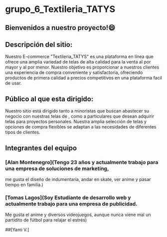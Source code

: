 # grupo_6_Textileria_TATYS

## Bienvenidos a nuestro proyecto!😄

## Descripción del sitio:

Nuestro E-commerce "Textileria_TATYS" es una plataforma en línea que ofrece una amplia variedad de telas de alta calidad para la venta al por mayor y al por menor. Nuestro objetivo es proporcionar a nuestros clientes una experiencia de compra conveniente y satisfactoria, ofreciendo productos de primera calidad a precios competitivos en una plataforma facil de usar.

## Público al que esta dirigido:

Nuestro sitio está dirigido tanto a minoristas que buscan abastecer su negocio con nuestras telas de , como a particulares que desean adquirir telas para proyectos personales. Nuestra amplia selección de telas y opciones de compra flexibles se adaptan a las necesidades de diferentes tipos de clientes. 

## Integrantes del equipo

### [Alan Montenegro](Tengo 23 años y actualmente trabajo para una empresa de soluciones de marketing, 
me gusta el diseño de indumentaria, andar en skate, ver anime y pasar tiempo en familia.)


### [Tomas Lagos](Soy Estudiante de desarrollo web y actualmente trabajo para una empresa de publicidad.
Me gusta el anime y diversos videojuegos, aunque nunca viene mal un partidito de fútbol para relajar el estrés)

##[Yami V.]




